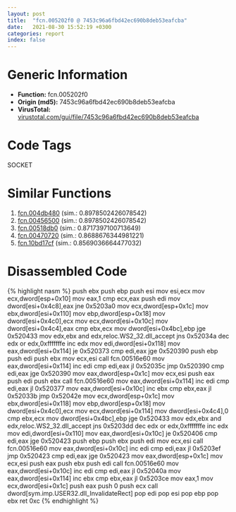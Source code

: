 ```yaml
---
layout: post
title:  "fcn.005202f0 @ 7453c96a6fbd42ec690b8deb53eafcba"
date:   2021-08-30 15:52:19 +0300
categories: report
index: false
---
```


# Generic Information
- **Function:** fcn.005202f0
- **Origin (md5):** 7453c96a6fbd42ec690b8deb53eafcba
- **VirusTotal:** [virustotal.com/gui/file/7453c96a6fbd42ec690b8deb53eafcba][virustotal_ref]

# Code Tags
<span class="tag" id="SOCKET">SOCKET</span>


# Similar Functions

1. [fcn.004db480][similar_1_ref] (sim.: 0.8978502426078542)
2. [fcn.00456500][similar_2_ref] (sim.: 0.8978502426078542)
3. [fcn.00518db0][similar_3_ref] (sim.: 0.8717397100713649)
4. [fcn.00470720][similar_4_ref] (sim.: 0.8688676344981221)
5. [fcn.10bd17cf][similar_5_ref] (sim.: 0.8569036664477032)


# Disassembled Code

{% highlight nasm %}
push ebx
push ebp
push esi
mov esi,ecx
mov ecx,dword[esp+0x10]
mov eax,1
cmp ecx,eax
push edi
mov dword[esi+0x4c8],eax
jne 0x5203a0
mov ecx,dword[esp+0x1c]
mov ebx,dword[esi+0x110]
mov ebp,dword[esp+0x18]
mov dword[esi+0x4c0],ecx
mov ecx,dword[esi+0x10c]
mov dword[esi+0x4c4],eax
cmp ebx,ecx
mov dword[esi+0x4bc],ebp
jge 0x520433
mov edx,ebx
and edx,reloc.WS2_32.dll_accept
jns 0x52034a
dec edx
or edx,0xfffffffe
inc edx
mov edi,dword[esi+0x118]
mov eax,dword[esi+0x114]
je 0x520373
cmp edi,eax
jge 0x520390
push ebp
push edi
push ebx
mov ecx,esi
call fcn.00516e60
mov eax,dword[esi+0x114]
inc edi
cmp edi,eax
jl 0x52035c
jmp 0x520390
cmp edi,eax
jge 0x520390
mov eax,dword[esp+0x1c]
mov ecx,esi
push eax
push edi
push ebx
call fcn.00516e60
mov eax,dword[esi+0x114]
inc edi
cmp edi,eax
jl 0x520377
mov eax,dword[esi+0x10c]
inc ebx
cmp ebx,eax
jl 0x52033b
jmp 0x52042e
mov ecx,dword[esp+0x1c]
mov ebx,dword[esi+0x118]
mov ebp,dword[esp+0x18]
mov dword[esi+0x4c0],ecx
mov ecx,dword[esi+0x114]
mov dword[esi+0x4c4],0
cmp ebx,ecx
mov dword[esi+0x4bc],ebp
jge 0x520433
mov edx,ebx
and edx,reloc.WS2_32.dll_accept
jns 0x5203dd
dec edx
or edx,0xfffffffe
inc edx
mov edi,dword[esi+0x110]
mov eax,dword[esi+0x10c]
je 0x520406
cmp edi,eax
jge 0x520423
push ebp
push ebx
push edi
mov ecx,esi
call fcn.00516e60
mov eax,dword[esi+0x10c]
inc edi
cmp edi,eax
jl 0x5203ef
jmp 0x520423
cmp edi,eax
jge 0x520423
mov eax,dword[esp+0x1c]
mov ecx,esi
push eax
push ebx
push edi
call fcn.00516e60
mov eax,dword[esi+0x10c]
inc edi
cmp edi,eax
jl 0x52040a
mov eax,dword[esi+0x114]
inc ebx
cmp ebx,eax
jl 0x5203ce
mov eax,1
mov ecx,dword[esi+0x1c]
push eax
push 0
push ecx
call dword[sym.imp.USER32.dll_InvalidateRect]
pop edi
pop esi
pop ebp
pop ebx
ret 0xc
{% endhighlight %}


[similar_1_ref]: /report/fcn.004db480@7453c96a6fbd42ec690b8deb53eafcba
[similar_2_ref]: /report/fcn.00456500@3e981d1767f44f5fe2446a49ffe52f4e
[similar_3_ref]: /report/fcn.00518db0@7453c96a6fbd42ec690b8deb53eafcba
[similar_4_ref]: /report/fcn.00470720@4fe6510221c33bf023f6abed461fc13f
[similar_5_ref]: /report/fcn.10bd17cf@89dc67d2f980e8488f97b1bf8cb24258
[virustotal_ref]: https://www.virustotal.com/gui/file/7453c96a6fbd42ec690b8deb53eafcba
